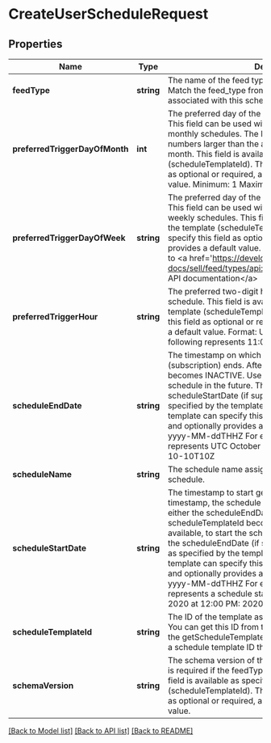 # CreateUserScheduleRequest

## Properties
Name | Type | Description | Notes
------------ | ------------- | ------------- | -------------
**feedType** | **string** | The name of the feed type for the created schedule. Match the feed_type from the schedule template associated with this schedule. | [optional] 
**preferredTriggerDayOfMonth** | **int** | The preferred day of the month to trigger the schedule. This field can be used with preferredTriggerHour for monthly schedules. The last day of the month is used for numbers larger than the actual number of days in the month. This field is available as specified by the template (scheduleTemplateId). The template can specify this field as optional or required, and optionally provides a default value. Minimum: 1 Maximum: 31 | [optional] 
**preferredTriggerDayOfWeek** | **string** | The preferred day of the week to trigger the schedule. This field can be used with preferredTriggerHour for weekly schedules. This field is available as specified by the template (scheduleTemplateId). The template can specify this field as optional or required, and optionally provides a default value. For implementation help, refer to &lt;a href&#x3D;&#39;https://developer.ebay.com/api-docs/sell/feed/types/api:DayOfWeekEnum&#39;&gt;eBay API documentation&lt;/a&gt; | [optional] 
**preferredTriggerHour** | **string** | The preferred two-digit hour of the day to trigger the schedule. This field is available as specified by the template (scheduleTemplateId). The template can specify this field as optional or required, and optionally provides a default value. Format: UTC hhZ For example, the following represents 11:00 am UTC: 11Z | [optional] 
**scheduleEndDate** | **string** | The timestamp on which the report generation (subscription) ends. After this date, the schedule status becomes INACTIVE. Use this field, if available, to end the schedule in the future. This value must be later than scheduleStartDate (if supplied). This field is available as specified by the template (scheduleTemplateId). The template can specify this field as optional or required, and optionally provides a default value. Format: UTC yyyy-MM-ddTHHZ For example, the following represents UTC October 10, 2021 at 10:00 AM: 2021-10-10T10Z | [optional] 
**scheduleName** | **string** | The schedule name assigned by the user for the created schedule. | [optional] 
**scheduleStartDate** | **string** | The timestamp to start generating the report. After this timestamp, the schedule status becomes active until either the scheduleEndDate occurs or the scheduleTemplateId becomes inactive. Use this field, if available, to start the schedule in the future but before the scheduleEndDate (if supplied). This field is available as specified by the template (scheduleTemplateId). The template can specify this field as optional or required, and optionally provides a default value. Format: UTC yyyy-MM-ddTHHZ For example, the following represents a schedule start date of UTC October 01, 2020 at 12:00 PM: 2020-01-01T12Z | [optional] 
**scheduleTemplateId** | **string** | The ID of the template associated with the schedule ID. You can get this ID from the documentation or by calling the getScheduleTemplates method. This method requires a schedule template ID that is ACTIVE. | [optional] 
**schemaVersion** | **string** | The schema version of the schedule feedType. This field is required if the feedType has a schema version. This field is available as specified by the template (scheduleTemplateId). The template can specify this field as optional or required, and optionally provides a default value. | [optional] 

[[Back to Model list]](../README.md#documentation-for-models) [[Back to API list]](../README.md#documentation-for-api-endpoints) [[Back to README]](../README.md)


